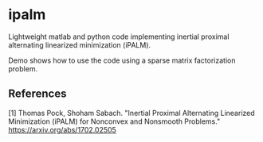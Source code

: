 # ipalm
Lightweight matlab and python code implementing inertial proximal alternating linearized minimization (iPALM).

Demo shows how to use the code using a sparse matrix factorization problem.


## References
[1] Thomas Pock, Shoham Sabach. "Inertial Proximal Alternating Linearized Minimization (iPALM) for Nonconvex and Nonsmooth Problems." https://arxiv.org/abs/1702.02505

